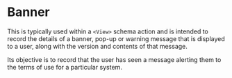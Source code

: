 # Banner
This is typically used within a `<View>` schema action and is intended to record the details of a banner, pop-up or warning message that is displayed to a user, along with the version and contents of that message.

Its objective is to record that the user has seen a message alerting them to the terms of use for a particular system.
